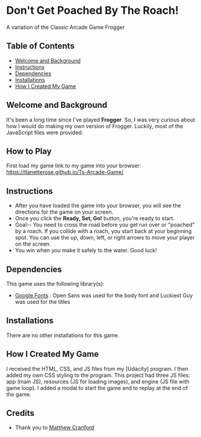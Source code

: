 # Don't Get Poached By The Roach!
A variation of the Classic Arcade Game Frogger

## Table of Contents
* [Welcome and Background](#welcome-and-background) 
* [Instructions](#instructions)
* [Dependencies](#dependencies) 
* [Installations](#installations) 
* [How I Created My Game](#how-i-created-my-game) 


## Welcome and Background

It's been a long time since I've played **Frogger**. So, I was very curious about how I would do making my own version of Frogger. Luckily, most of the JavaScript files were provided. 

## How to Play
First load my game link to my game into your browser: https://tlanetterose.github.io/Ts-Arcade-Game/

## Instructions
* After you have loaded the game into your browser, you will see the directions for the game on your screen. 
* Once you click the **Ready, Set, Go!** button, you're ready to start. 
* Goal-- You need to cross the road before you get run over or "poached" by a roach. If you collide with a roach, you start back at your beginning spot. You can use the up, down, left, or right arrows to move your player on the screen.
* You win when you make it safely to the water. Good luck!

## Dependencies

This game uses the following library(s):
* [Google Fonts](https://fonts.google.com/) : Open Sans was used for the body font and Luckiest Guy was used for the titles

## Installations 

There are no other installations for this game.

## How I Created My Game

I received the HTML, CSS, and JS files from my [Udacity] program. I then added my own CSS styling to the program. This project had three JS files: app (main JS), resources (JS for loading images), and engine (JS file with game loop). I added a modal to start the game and to replay at the end of the game.  

## Credits
* Thank you to [Matthew Cranford](https://matthewcranford.com/arcade-game-walkthrough-part-6-collisions-win-conditions-and-game-resets/) 

